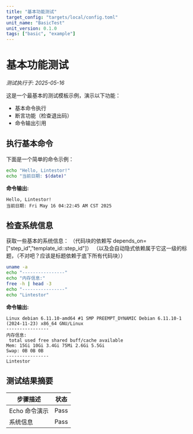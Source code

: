 ```yaml
---
title: "基本功能测试"
target_config: "targets/local/config.toml"
unit_name: "BasicTest"
unit_version: 0.1.0
tags: ["basic", "example"]
---
```


# 基本功能测试

*测试执行于: 2025-05-16*

这是一个最基本的测试模板示例，演示以下功能：
- 基本命令执行
- 断言功能（检查退出码）
- 命令输出引用

## 执行基本命令

下面是一个简单的命令示例：

```bash
echo "Hello, Lintestor!"
echo "当前日期: $(date)"
```

**命令输出:**

```output {ref="echo-cmd"}
Hello, Lintestor!
当前日期: Fri May 16 04:22:45 AM CST 2025
```

## 检查系统信息

获取一些基本的系统信息：
（代码块的依赖写 depends_on=["step_id","template_id::step_id"]）
（以及会自动隐式依赖属于它这一级的标题，（不对吧？应该是标题依赖于底下所有代码块））

```bash
uname -a
echo "----------------"
echo "内存信息:"
free -h | head -3
echo "----------------"
echo "Lintestor"
```

**命令输出:**

```output {ref="sys-info"}
Linux debian 6.11.10-amd64 #1 SMP PREEMPT_DYNAMIC Debian 6.11.10-1 (2024-11-23) x86_64 GNU/Linux
----------------
内存信息:
 total used free shared buff/cache available
Mem: 15Gi 10Gi 3.4Gi 75Mi 2.6Gi 5.5Gi
Swap: 0B 0B 0B
----------------
Lintestor
```

## 测试结果摘要

| 步骤描述 | 状态 |
|---------|------|
| Echo 命令演示 | Pass |
| 系统信息 | Pass |
